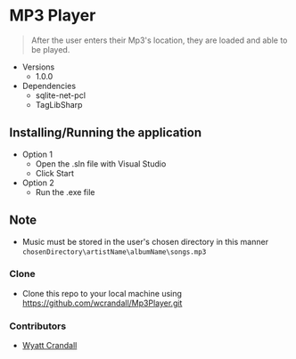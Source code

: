# MP3 Player 
> After the user enters their Mp3's location, they are loaded and able to be played. 

* Versions 
    * 1.0.0
* Dependencies 
    * sqlite-net-pcl
    * TagLibSharp 
## Installing/Running the application  
* Option 1 
    * Open the .sln file with Visual Studio 
    * Click Start
* Option 2 
    * Run the .exe file 

## Note
* Music must be stored in the user's chosen directory in this manner `chosenDirectory\artistName\albumName\songs.mp3`


### Clone
* Clone this repo to your local machine using https://github.com/wcrandall/Mp3Player.git

### Contributors 
* <a href="https://github.com/wcrandall"> Wyatt Crandall </a> 


